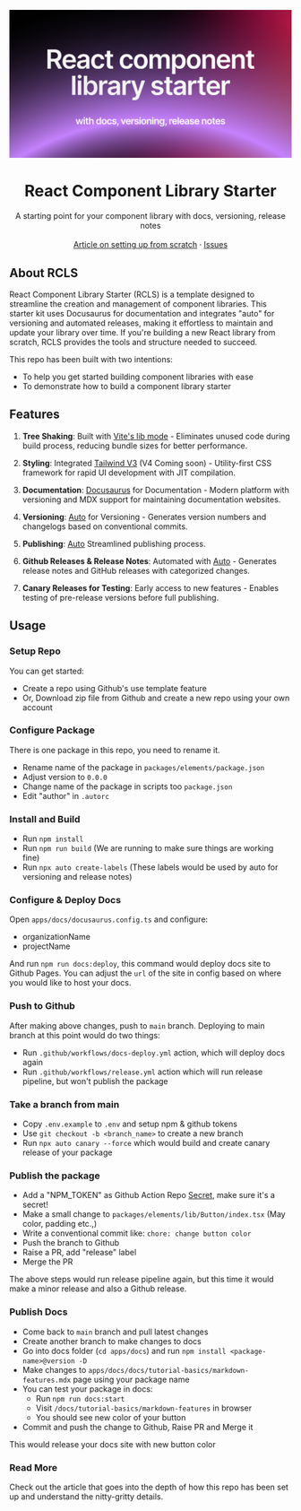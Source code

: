 ![hero](github.png)

<p align="center">
	<h1 align="center"><b>React Component Library Starter</b></h1>
<p align="center">
    A starting point for your component library with docs, versioning, release notes
    <br />
    <br />
    <a href="https://rjv.im/building-react-component-library-configure-vite-tailwind">Article on setting up from scratch</a>
    ·
    <a href="https://github.com/rjvim/react-component-library-starter/issues">Issues</a>
  </p>
</p>

## About RCLS

React Component Library Starter (RCLS) is a template designed to streamline the creation and management of component libraries. This starter kit uses Docusaurus for documentation and integrates "auto" for versioning and automated releases, making it effortless to maintain and update your library over time. If you're building a new React library from scratch, RCLS provides the tools and structure needed to succeed.

This repo has been built with two intentions:

- To help you get started building component libraries with ease
- To demonstrate how to build a component library starter

## Features

1. **Tree Shaking**: Built with [Vite's lib mode](https://vite.dev/) - Eliminates unused code during build process, reducing bundle sizes for better performance.

2. **Styling**: Integrated [Tailwind V3](https://tailwindcss.com/) (V4 Coming soon) - Utility-first CSS framework for rapid UI development with JIT compilation.

3. **Documentation**: [Docusaurus](https://docusaurus.io/) for Documentation - Modern platform with versioning and MDX support for maintaining documentation websites.

4. **Versioning**: [Auto](https://intuit.github.io/auto/index) for Versioning - Generates version numbers and changelogs based on conventional commits.

5. **Publishing**: [Auto](https://intuit.github.io/auto/index) Streamlined publishing process.

6. **Github Releases & Release Notes**: Automated with [Auto](https://intuit.github.io/auto/index) - Generates release notes and GitHub releases with categorized changes.

7. **Canary Releases for Testing**: Early access to new features - Enables testing of pre-release versions before full publishing.

## Usage

### Setup Repo

You can get started:

- Create a repo using Github's use template feature
- Or, Download zip file from Github and create a new repo using your own account

### Configure Package

There is one package in this repo, you need to rename it.

- Rename name of the package in `packages/elements/package.json`
- Adjust version to `0.0.0`
- Change name of the package in scripts too `package.json`
- Edit "author" in `.autorc`

### Install and Build

- Run `npm install`
- Run `npm run build` (We are running to make sure things are working fine)
- Run `npx auto create-labels` (These labels would be used by auto for versioning and release notes)

### Configure & Deploy Docs

Open `apps/docs/docusaurus.config.ts` and configure:

- organizationName
- projectName

And run `npm run docs:deploy`, this command would deploy docs site to Github Pages. You can adjust the `url` of the site in config based on where you would like to host your docs.

### Push to Github

After making above changes, push to `main` branch. Deploying to main branch at this point would do two things:

- Run `.github/workflows/docs-deploy.yml` action, which will deploy docs again
- Run `.github/workflows/release.yml` action which will run release pipeline, but won't publish the package

### Take a branch from main

- Copy `.env.example` to `.env` and setup npm & github tokens
- Use `git checkout -b <branch_name>` to create a new branch
- Run `npx auto canary --force` which would build and create canary release of your package

### Publish the package

- Add a "NPM_TOKEN" as Github Action Repo [Secret](https://github.com/rjvim/react-component-library-starter/settings/secrets/actions), make sure it's a secret!
- Make a small change to `packages/elements/lib/Button/index.tsx` (May color, padding etc.,)
- Write a conventional commit like: `chore: change button color`
- Push the branch to Github
- Raise a PR, add "release" label
- Merge the PR

The above steps would run release pipeline again, but this time it would make a minor release and also a Github release.

### Publish Docs

- Come back to `main` branch and pull latest changes
- Create another branch to make changes to docs
- Go into docs folder (`cd apps/docs`) and run `npm install <package-name>@version -D`
- Make changes to `apps/docs/docs/tutorial-basics/markdown-features.mdx` page using your package name
- You can test your package in docs:
  - Run `npm run docs:start`
  - Visit `/docs/tutorial-basics/markdown-features` in browser
  - You should see new color of your button
- Commit and push the change to Github, Raise PR and Merge it

This would release your docs site with new button color

### Read More

Check out the article that goes into the depth of how this repo has been set up and understand the nitty-gritty details.
